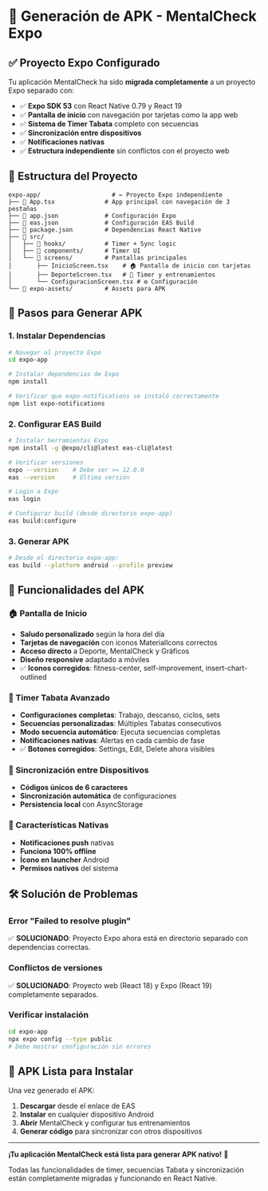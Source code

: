 # 🚀 Generación de APK - MentalCheck Expo

## ✅ Proyecto Expo Configurado

Tu aplicación MentalCheck ha sido **migrada completamente** a un proyecto Expo separado con:

- ✅ **Expo SDK 53** con React Native 0.79 y React 19
- ✅ **Pantalla de inicio** con navegación por tarjetas como la app web
- ✅ **Sistema de Timer Tabata** completo con secuencias
- ✅ **Sincronización entre dispositivos** 
- ✅ **Notificaciones nativas**
- ✅ **Estructura independiente** sin conflictos con el proyecto web

## 📁 Estructura del Proyecto

```
expo-app/                    # ← Proyecto Expo independiente
├── 📄 App.tsx              # App principal con navegación de 3 pestañas
├── 📄 app.json             # Configuración Expo
├── 📄 eas.json             # Configuración EAS Build
├── 📄 package.json         # Dependencias React Native
├── 📁 src/
│   ├── 📁 hooks/           # Timer + Sync logic
│   ├── 📁 components/      # Timer UI
│   └── 📁 screens/         # Pantallas principales
│       ├── InicioScreen.tsx    # 🏠 Pantalla de inicio con tarjetas
│       ├── DeporteScreen.tsx   # 🎯 Timer y entrenamientos
│       └── ConfiguracionScreen.tsx # ⚙️ Configuración
└── 📁 expo-assets/         # Assets para APK
```

## 🔧 Pasos para Generar APK

### 1. Instalar Dependencias
```bash
# Navegar al proyecto Expo
cd expo-app

# Instalar dependencias de Expo
npm install

# Verificar que expo-notifications se instaló correctamente
npm list expo-notifications
```

### 2. Configurar EAS Build
```bash
# Instalar herramientas Expo
npm install -g @expo/cli@latest eas-cli@latest

# Verificar versiones
expo --version    # Debe ser >= 12.0.0
eas --version     # Última versión

# Login a Expo
eas login

# Configurar build (desde directorio expo-app)
eas build:configure
```

### 3. Generar APK
```bash
# Desde el directorio expo-app:
eas build --platform android --profile preview
```

## 📱 Funcionalidades del APK

### 🏠 Pantalla de Inicio
- **Saludo personalizado** según la hora del día 
- **Tarjetas de navegación** con iconos MaterialIcons correctos
- **Acceso directo** a Deporte, MentalCheck y Gráficos
- **Diseño responsive** adaptado a móviles
- ✅ **Iconos corregidos**: fitness-center, self-improvement, insert-chart-outlined

### 🎯 Timer Tabata Avanzado
- **Configuraciones completas**: Trabajo, descanso, ciclos, sets
- **Secuencias personalizadas**: Múltiples Tabatas consecutivos
- **Modo secuencia automático**: Ejecuta secuencias completas
- **Notificaciones nativas**: Alertas en cada cambio de fase
- ✅ **Botones corregidos**: Settings, Edit, Delete ahora visibles

### 🔄 Sincronización entre Dispositivos  
- **Códigos únicos de 6 caracteres**
- **Sincronización automática** de configuraciones
- **Persistencia local** con AsyncStorage

### 📲 Características Nativas
- **Notificaciones push** nativas
- **Funciona 100% offline**
- **Ícono en launcher** Android
- **Permisos nativos** del sistema

## 🛠️ Solución de Problemas

### Error "Failed to resolve plugin"
✅ **SOLUCIONADO**: Proyecto Expo ahora está en directorio separado con dependencias correctas.

### Conflictos de versiones
✅ **SOLUCIONADO**: Proyecto web (React 18) y Expo (React 19) completamente separados.

### Verificar instalación
```bash
cd expo-app
npx expo config --type public
# Debe mostrar configuración sin errores
```

## 🎉 APK Lista para Instalar

Una vez generado el APK:

1. **Descargar** desde el enlace de EAS
2. **Instalar** en cualquier dispositivo Android
3. **Abrir** MentalCheck y configurar tus entrenamientos
4. **Generar código** para sincronizar con otros dispositivos

---

**¡Tu aplicación MentalCheck está lista para generar APK nativo!** 🚀

Todas las funcionalidades de timer, secuencias Tabata y sincronización están completamente migradas y funcionando en React Native.